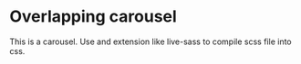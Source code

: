 # Overlapping carousel

This is a carousel. Use and extension like live-sass to compile scss file into css.
